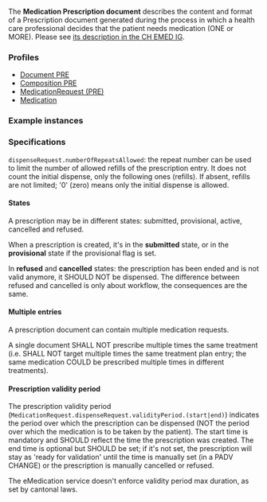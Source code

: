 The **Medication Prescription document** describes the content and format of a Prescription document generated during the process in which a health care professional decides that the patient needs medication (ONE or MORE). Please see [its description in the CH EMED IG](http://fhir.ch/ig/ch-emed/medication-prescription-document.html).

### Profiles

* [Document PRE](StructureDefinition-ch-emed-epr-document-medicationprescription.html)
* [Composition PRE](StructureDefinition-ch-emed-epr-composition-medicationprescription.html)
* [MedicationRequest (PRE)](StructureDefinition-ch-emed-epr-medicationrequest.html)
* [Medication](StructureDefinition-ch-emed-epr-medication.html)

### Example instances

### Specifications

`dispenseRequest.numberOfRepeatsAllowed`: the repeat number can be used to limit the number of allowed refills of the prescription entry.
It does not count the initial dispense, only the following ones (refills).
If absent, refills are not limited; '0' (zero) means only the initial dispense is allowed.

#### States

A prescription may be in different states: submitted, provisional, active, cancelled and refused.

When a prescription is created, it's in the **submitted** state, or in the **provisional** state if the provisional flag is set.

In **refused** and **cancelled** states: the prescription has been ended and is not valid anymore, it SHOULD NOT be dispensed. The difference between refused and cancelled is only about workflow, the consequences are the same.

#### Multiple entries

A prescription document can contain multiple medication requests.

A single document SHALL NOT prescribe multiple times the same treatment (i.e. SHALL NOT target multiple times the same treatment plan entry; the same medication COULD be prescribed multiple times in different treatments).

#### Prescription validity period

The prescription validity period (`MedicationRequest.dispenseRequest.validityPeriod.(start|end)`) indicates the period over which the prescription can be dispensed (NOT the period over which the medication is to be taken by the patient).
The start time is mandatory and SHOULD reflect the time the prescription was created.
The end time is optional but SHOULD be set; if it's not set, the prescription will stay as 'ready for validation' until the time is manually set (in a PADV CHANGE) or the prescription is manually cancelled or refused.

The eMedication service doesn't enforce validity period max duration, as set by cantonal laws.
